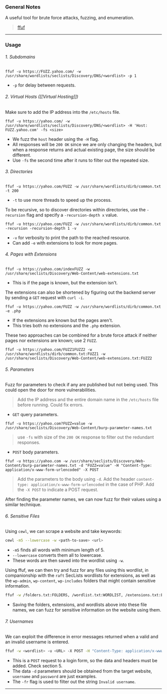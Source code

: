 ### General Notes

A useful tool for brute force attacks, fuzzing, and enumeration.

> [ffuf](https://github.com/ffuf/ffuf)

---
### Usage

###### 1. Subdomains

```
ffuf -u https://FUZZ.yahoo.com/ -w /usr/share/wordlists/seclists/Discovery/DNS/<wordlist> -p 1
```
- `-p` for delay between requests.

###### 2. Virtual Hosts ([[Virtual Hosting]]) 

Make sure to add the IP address into the `/etc/hosts` file.
```
ffuf -u https://yahoo.com/ -w /usr/share/wordlists/seclists/Discovery/DNS/<wordlist> -H 'Host: FUZZ.yahoo.com' -fs <size>
```
- We fuzz the `host` header using the `-H` flag.
- All responses will be `200 OK` since we are only changing the headers, but when a response returns and actual existing page, the size should be different.
- Use `-fs` the second time after it runs to filter out the repeated size.
###### 3. Directories

```
ffuf -u https://yahoo.com/FUZZ -w /usr/share/wordlists/dirb/common.txt -t 200
```
-  `-t` to use more threads to speed up the process.

To be recursive, so to discover directories within directories, use the `-recursion` flag and specify a `-recursion-depth x` value.
```
ffuf -u https://yahoo.com/FUZZ -w /usr/share/wordlists/dirb/common.txt -recursion -recursion-depth 1 -v
```
- `-v` for verbosity to print the path to the reached resource.
- Can add `-e` with extensions to look for more pages.

###### 4. Pages with Extensions

```
ffuf -u https://yahoo.com/indexFUZZ -w /usr/share/seclists/Discovery/Web-Content/web-extensions.txt
```
- This is if the page is known, but the extension isn't.

The extensions can also be shortened by figuring out the backend server by sending a `GET` request with `curl -i`.

```
ffuf -u https://yahoo.com/FUZZ -w /usr/share/wordlists/dirb/common.txt -e .php
```
- If the extensions are known but the pages aren't.
- This tries both no extensions and the `.php` extension.

These two approaches can be combined for a brute force attack if neither pages nor extensions are known; use 2 `FUZZ`.
```
ffuf -u https://yahoo.com/FUZZ1FUZZ2 -w /usr/share/wordlists/dirb/common.txt:FUZZ1 -w /usr/share/seclists/Discovery/Web-Content/web-extensions.txt:FUZZ2
```

###### 5. Parameters

Fuzz for parameters to check if any are published but not being used. This could open the door for more vulnerabilities.

> Add the IP address and the entire domain name in the `/etc/hosts` file before running. Could fix errors.

* `GET` query parameters.
```
ffuf -u https://yahoo.com?FUZZ=value -w /usr/share/seclists/Discovery/Web-Content/burp-parameter-names.txt
```
> use `-fs` with size of the `200 OK` response to filter out the redundant responses.

* `POST` body parameters.
```
ffuf -u https://yahoo.com -w /usr/share/seclists/Discovery/Web-Content/burp-parameter-names.txt -d "FUZZ=value" -H "Content-Type: application/x-www-form-urlencoded" -X POST
```
> Add the parameters to the body using `-d`.
> Add the header `content-type: application/x-www-form-urlencoded` in the case of PHP.
> Add the `-X POST` to indicate a POST request.

After finding the parameter names, we can now fuzz for their values using a similar technique.

###### 6. Sensitive Files

Using `cewl`, we can scrape a website and take keywords:
```bash
cewl -m5 --lowercase -w <path-to-save> <url>
```
- `-m5` finds all words with minimum length of 5.
- `--lowercase` converts them all to lowercase.
- These words are then saved into the wordlist using `-w`.

Using ffuf, we can then try and fuzz for any files using this wordlist, in companionship with the `raft` SecLists wordlists for extensions, as well as the `wp-admin`, `wp-content`, `wp-includes` folders that might contain sensitive information.

```bash
ffuf -w /folders.txt:FOLDERS, /wordlist.txt:WORDLIST, /extensions.txt:EXTENSIONS -u http://yahoo.com/FOLDERS?WORDLISTEXTENSIONS
```
- Saving the folders, extensions, and wordlists above into these file names, we can fuzz for sensitive information on the website using them.

###### 7. Usernames

We can exploit the difference in error messages returned when a valid and an invalid username is entered.
```bash
ffuf -w <wordlist> -u <URL> -X POST -H "Content-Type: application/x-www-form-urlencoded" -d "username=FUZZ&password=whatever" -fr "Invalid username"
```
- This is a `POST` request to a login form, so the data and headers must be added. Check section 5.
- The data `-d` parameters should be obtained from the target website, `username` and `password` are just examples.
- The `-fr` flag is used to filter out the string `Invalid username`.

---
